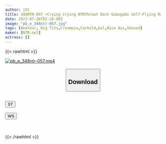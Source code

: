 ```yaml
---
author: j91
title: 348NTR-057 <Crying Crying NTRThroat Back Gabogabo Self-Flying Rama> Pink Nipple’s Masterpiece. This Time We Are Looking For A Couple Who Seems To Be In Trouble With Money! Talk To The Couple Who Came Out Of The Pachinko Parlor! It Looks Flashy And Erotic With A Peek Into The Heavy Cleavage… (Prejudice) If You Ask Me, It Seems That I’m In Trouble With Money After Losing More Than 100,000 Pachinko. If You Talk About Her AV Appearance, He Thinks Only About Money More Than Her And It’s Ok Immediately, She Also Thinks About Her Life And Decides To Appear. On That Day, She Promises Him To Watch Over And Challenges The Shoot. If You Think That You Threw Out A Shining Pink Nipple, You Will Show Off The Work Of Swallowing A Big Dick Of About 20 CM To The Back! She Is A Brave Girl But She Cries At The End. What On Earth…! ?
date: 2023-07-26T02:16:00Z
image: "pb_e_348ntr-057.jpg"
tags: [Amateur, Big Tits,Creampie,Cuckold,Gal,Nice Ass,Shaved]
maker: [NTR.net]
actress: []
---
```



{{< rawhtml >}}

<div class="video" data-videoid="OY0Y9MGbbquZBrK">
    <a href="javascript:;">
        <img src="https://my.j91.asia/posts/pb_e_348ntr-057/pb_e_348ntr-057.jpg" width="WIDTH" height="HEIGHT" alt="pb_e_348ntr-057.mp4" loading="lazy">
    </a>
</div>

<script type="text/javascript" src="https://j91.asia/asset/on-demand-st.js"></script>

<br>
  <link rel="stylesheet" href="https://j91.asia/asset/bs5.css">
  
  <center>
  <button class="btn btn-primary" type="button" data-bs-toggle="collapse" data-bs-target=".multi-collapse" aria-expanded="false" aria-controls="multiCollapseExample1 multiCollapseExample2"><h2>Download</h2></button></center>
</p>
<div class="row">
  <div class="col">
    <div class="collapse multi-collapse" id="multiCollapseExample1">
      <div class="card card-body">
	      	      <br>
<div class="buttons">  
<a href="https://streamtape.to/v/OY0Y9MGbbquZBrK"><button class="btn-hover color-3"><i class="fa fa-download"></i> ST</button></a></div>
    </div>
  </div>
</div>
  <div class="col">
    <div class="collapse multi-collapse" id="multiCollapseExample2">
      <div class="card card-body">
	      <br>
<div class="buttons">
    <a href="https://wolfstream.tv/hkh5qx5yrweq.html"><button class="btn-hover color-9"><i class="fa fa-download"></i> WS</button></a></div>
<br><br>
      </div>
    </div>
  </div>
</div>

{{< /rawhtml >}}

